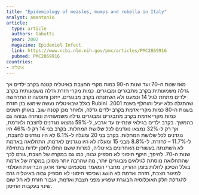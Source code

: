 ```yaml
---
title: "Epidemiology of measles, mumps and rubella in Italy"
analyst: amantonio
article:
  type: article
  authors: Gabutti
  year: 2002
  magazine: Epidemiol Infect
  link: https://www.ncbi.nlm.nih.gov/pmc/articles/PMC2869916
  pubmed: PMC2869916
countries:
- איטליה
---
```


מאז שנות ה-70 ועד שנות ה-90 כמות מקרי החצבת באיטליה קטנה בקרב ילדים אך גדלה משמעותית בקרב מתבגרים ומבוגרים.
כמות מקרי חזרת גדלה משמעותית בקרב ילדים מתחת לגיל 14 וכמעט ולא השתנתה בקרב מבוגרים. ייתכן ותופעה זו התרחשה בגלל שבאיטליה נעשה שימוש בזן חזרת Rubini שהתגלה כלא יעיל והוחלף בשנת 2001.
בשנות ה-80 כמות מקרי אדמת בקרב ילדים גדלה, ולאחר מכן קטנה שוב. באותן השנים כמות מקרי אדמת בקרב מתבגרים ומבוגרים גדלה משמעותית ונותרה גבוהה גם בהמשך.
בקרב ילדים בגילאי שנתיים עד ארבע, ל-59% נמצאו נוגדנים לחצבת ולאדמת, אך רק ל-32% נמצאו נוגדנים לכל שלושת המחלות. בקרב בני 14 רק ל-46% היו נוגדנים לכל שלושת המחלות. בקרב בני 20 ומעלה ל-6.1% לא היו נוגדנים לחצבת, ל-11.7% – לחזרת. ל-8.8% מבני 15 ומעלה לא היו נוגדנים לאדמת.
התחלואה באדמת לא השתנתה בעשורים האחרונים באיטליה, למרות ששם החלו לחסן ילדות בתחילת שנות ה-70. להיפך, היקף חיסוני לא מספיק גבוה, כמו גם במקרה של חצבת, גורם לכך שהתחלואה מוסתת לגילאים מבוגרים יותר, מה שהרבה יותר מסוכן במקרה של אדמת בגלל הסיכון לחלות בזמן ההריון.
מחברי המאמר מסכמים שיעד ארגון הבריאות העולמי למיגור חצבת, חזרת ואדמת לא הושג ושכיסוי חיסוני לא מספיק גבוה באיטליה גרם להגדלת חלק האוכלוסיה הבוגרת שפגיע מפני חצבת ואדמת, ועבור חזרת לא חל שום שינוי בעקבות החיסון.
